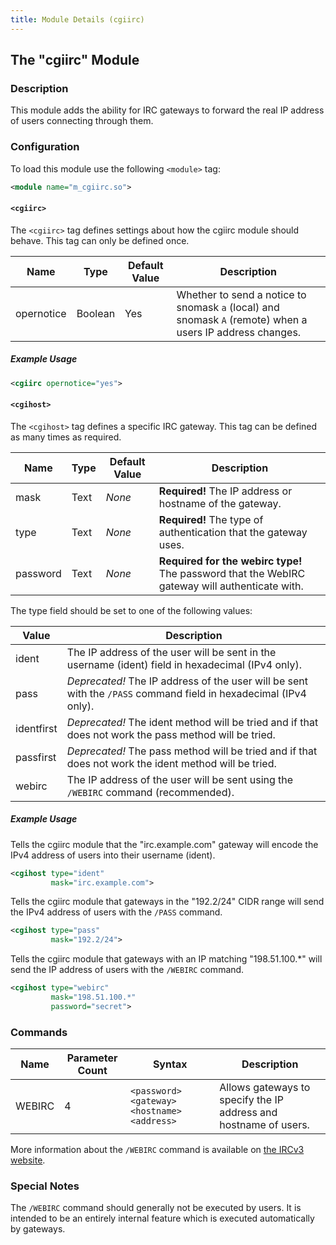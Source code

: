 ```yaml
---
title: Module Details (cgiirc)
---
```


## The "cgiirc" Module

### Description

This module adds the ability for IRC gateways to forward the real IP address of users connecting through them.

### Configuration

To load this module use the following `<module>` tag:

```xml
<module name="m_cgiirc.so">
```

#### `<cgiirc>`

The `<cgiirc>` tag defines settings about how the cgiirc module should behave. This tag can only be defined once.

Name       | Type    | Default Value | Description
---------- | ------- | ------------- | -----------
opernotice | Boolean | Yes           | Whether to send a notice to snomask `a` (local) and snomask `A` (remote) when a users IP address changes.

##### Example Usage

```xml
<cgiirc opernotice="yes">
```

#### `<cgihost>`

The `<cgihost>` tag defines a specific IRC gateway. This tag can be defined as many times as required.

Name     | Type | Default Value | Description
-------- | ---- | ------------- | -----------
mask     | Text | *None*        | **Required!** The IP address or hostname of the gateway.
type     | Text | *None*        | **Required!** The type of authentication that the gateway uses.
password | Text | *None*        | **Required for the webirc type!** The password that the WebIRC gateway will authenticate with.

The type field should be set to one of the following values:

Value      | Description
---------- | -----------
ident      | The IP address of the user will be sent in the username (ident) field in hexadecimal (IPv4 only).
pass       | *Deprecated!* The IP address of the user will be sent with the `/PASS` command field in hexadecimal (IPv4 only).
identfirst | *Deprecated!* The ident method will be tried and if that does not work the pass method will be tried.
passfirst  | *Deprecated!* The pass method will be tried and if that does not work the ident method will be tried.
webirc     | The IP address of the user will be sent using the `/WEBIRC` command (recommended).

##### Example Usage

Tells the cgiirc module that the "irc.example.com" gateway will encode the IPv4 address of users into their username (ident).

```xml
<cgihost type="ident"
         mask="irc.example.com">
```

Tells the cgiirc module that gateways in the "192.2/24" CIDR range will send the IPv4 address of users with the `/PASS` command.

```xml
<cgihost type="pass"
         mask="192.2/24">
```

Tells the cgiirc module that gateways with an IP matching "198.51.100.*" will send the IP address of users with the `/WEBIRC` command.

```xml
<cgihost type="webirc"
         mask="198.51.100.*"
         password="secret">
```

### Commands

Name   | Parameter Count | Syntax                                      | Description
------ | --------------- | ------------------------------------------- | -----------
WEBIRC | 4               | `<password> <gateway> <hostname> <address>` | Allows gateways to specify the IP address and hostname of users.

More information about the `/WEBIRC` command is available on [the IRCv3 website](https://ircv3.net/specs/extensions/webirc.html).

<!-- WEBIRC is not documented here because it is not intended to be executed by users -->

### Special Notes

The `/WEBIRC` command should generally not be executed by users. It is intended to be an entirely internal feature which is executed automatically by gateways.
